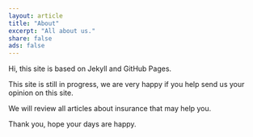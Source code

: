 ```yaml
---
layout: article
title: "About"
excerpt: "All about us."
share: false
ads: false
---
```



Hi, this site is based on Jekyll and GitHub Pages.

This site is still in progress, we are very happy if you help send us your opinion on this site.

We will review all articles about insurance that may help you.

Thank you, hope your days are happy.
